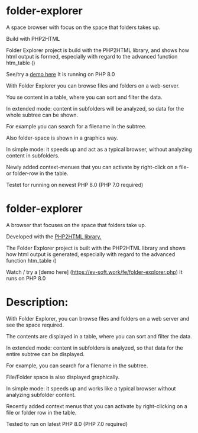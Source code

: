 # folder-explorer

A space browser with focus on the space that folders takes up.

Build with PHP2HTML

Folder Explorer project is build with the PHP2HTML library, and shows how html output is formed, especially with regard to the advanced function htm_table ()

See/try a [demo here](https://ev-soft.work/fe/folder-explorer.php) It is running on PHP 8.0


With Folder Explorer you can browse files and folders on a web-server.

You se content in a table, where you can sort and filter the data.

In extended mode: content in subfolders will be analyzed, so data for the whole subtree can be shown.

For example you can search for a filename in the subtree.

Also folder-space is shown in a graphics way.

In simple mode: it speeds up and act as a typical browser, without analyzing content in subfolders.

Newly added context-menues that you can activate by right-click on a file- or folder-row in the table.

Testet for running on newest PHP 8.0 (PHP 7.0 required)


# folder-explorer

A browser that focuses on the space that folders take up.

Developed with the [PHP2HTML library.](Https://github.com/EV-soft/ev-soft.github.io)

The Folder Explorer project is built with the PHP2HTML library and shows how html output is generated, especially with regard to the advanced function htm_table ()

Watch / try a [demo here] (https://ev-soft.work/fe/folder-explorer.php) It runs on PHP 8.0


# Description:
With Folder Explorer, you can browse files and folders on a web server and see the space required.

The contents are displayed in a table, where you can sort and filter the data.

In extended mode: content in subfolders is analyzed, so that data for the entire subtree can be displayed.

For example, you can search for a filename in the subtree.

File/Folder space is also displayed graphically.

In simple mode: it speeds up and works like a typical browser without analyzing subfolder content.

Recently added context menus that you can activate by right-clicking on a file or folder row in the table.

Tested to run on latest PHP 8.0 (PHP 7.0 required)
